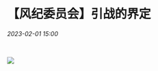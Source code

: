 <link rel="stylesheet" type="text/css" href="https://qg46.github.io/bilibili/_res/style.css">

# 【风纪委员会】引战的界定
###### 2023-02-01 15:00
<img src="../../source/images/what_ever.jpg" class="round_icon"  alt="">

![](https://qg46.github.io/bilibili/article/mgid1/151c4482280b34e914c51fccfe5b857cff8d61c6.jpg)


